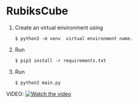 # RubiksCube
1.  Create an virtual environment using
	```
	$ python3 -m venv  virtual environment name.
	```
2.  Run 
	```
	$ pip3 install -r requirements.txt
	```
3.  Run
	```
	$ python3 main.py
	```
	
VIDEO:
[![Watch the video](http://img.youtube.co/vi/7dYNsFPmbRQ&t/maxresdefault.jpg)](https://www.youtube.com/watch?v=7dYNsFPmbRQ&t)
